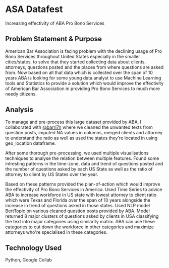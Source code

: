 # ASA Datafest
Increasing effectivity of ABA Pro Bono Services

##  Problem Statement & Purpose
American Bar Association is facing problem with the declining usage of Pro Bono Services throughout United States especially in the smaller cities/states, to solve that they started collecting data about clients, attorneys, questions posted and the places from where questions are asked from. Now based on all that data which is collected over the span of 10 years ABA is looking for some young data analyst to use Machine Learning tools and Statistics to provide a solution which would improve the effectivity of American Bar Association in providing Pro Bono Services to much more needy citizens.

## Analysis
To manage and pre-process this large dataset provided by ABA, I collaborated with <a href = "https://github.com/barri7n">@barri7n</a> where we cleaned the unwanted texts from question posts, imputed NA values in columns, merged clients and attorney to understand the ratio as well as used the states they're located in using geo_location dataframe. 

After some thorough pre-processing, we used multiple visualisations techniques to analyse the relation between multiple features. Found some intresting patterns in the time-zone, data and trend of questions posted and the number of questions asked by each US State as well as the ratio of attorney to client by US States over the year.

Based on these patterns provided the plan-of-action which would improve the effectivity of Pro Bono Services in America. Used Time Series to advice ABA to increase workforce in US state with lowest attorney to client ratio which were Texas and Florida over the span of 10 years alongside the increase in trend of questions asked in those states. Used NLP model BertTopic on various cleaned question posts provided by ABA. Model returned 8 major clusters of questions asked by clients in USA classifying the text into major categories using similarity matrix. ABA can use these categories to cut down the workforce in other categories and maximize attorneys who're specialised in these categories.

## Technology Used
Python, Google Collab 
